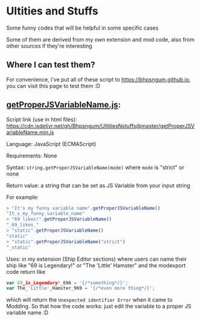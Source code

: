 # Ultities and Stuffs
Some funny codes that will be helpful in some specific cases

Some of them are derived from my own extension and mod code, also from other sources if they're interesting
## Where I can test them?
For convenience, i've put all of these script to https://bhpsngum.github.io, you can visit this page to test them :D
## [getProperJSVariableName.js](getProperJSVariableName.js):
Script link (use in html files): https://cdn.jsdelivr.net/gh/Bhpsngum/UltitiesNstuffs@master/getProperJSVariableName.min.js

Language: JavaScript (ECMAScript)

Requirements: None

Syntax: ```string.getProperJSVariableName(mode)``` where `mode` is "strict" or none

Return value: a string that can be set as JS Variable from your input string 

For example: 
```js
> "It's my funny variable name".getProperJSVariableName()
"It_s_my_funny_variable_name"
> "69 likes!".getProperJSVariableName()
"_69_likes_"
> "static".getProperJSVariableName()
"static"
> "static".getProperJSVariableName("strict")
"_static"
```
Uses: in my extension (Ship Editor sections) where users can name their ship like "69 is Legendary!" or "The 'Little' Hamster" and the modexport code return like
```js
var 69_is_Legendary!_696 = '{/*something*/}';
var The_'Little'_Hamster_969 = '{/*even more thing*/}';
```
which will return the `Unexpected identifier Error` when it came to Modding. So that how the code works: just edit the variable to a proper JS variable name :D
